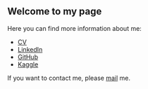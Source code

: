 ## Welcome to my page

Here you can find more information about me:

- [CV](https://dan-amorim.github.io/CV.pdf)
- [LinkedIn](https://linkedin.com/in/daniel-amorim-de-oliveira) 
- [GitHub](https://github.com/dan-amorim)
- [Kaggle](https://www.kaggle.com/danamorim)

If you want to contact me, please [mail](mailto:dan.amorim.o@gmail.com) me.
